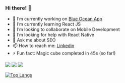 ### Hi there! 👋


- 🔭 I’m currently working on [Blue Ocean App](https://github.com/cassiorsfreitas/blue-ocean-app)
- 🌱 I’m currently learning React JS
- 👯 I’m looking to collaborate on Mobile Development
- 🤔 I’m looking for help with React Native
- 💬 Ask me about SEO
- 📫 How to reach me: [Linkedin](https://www.linkedin.com/in/cassiorsfreitas/)
- ⚡ Fun fact: Magic cube completed in 45s (so far!)

![](https://komarev.com/ghpvc/?username=cassiorsfreitas&color=green) ![](https://img.shields.io/badge/code-javascript-informational?style=flat&logo=javascript&logoColor=white&color=2bbc8a) ![](https://img.shields.io/badge/code-java-informational?style=flat&logo=java&logoColor=white&color=2bbc8a)


[![Top Langs](https://github-readme-stats.vercel.app/api/top-langs/?username=cassiorsfreitas&layout=compact)](https://github.com/cassiorsfreitas)
